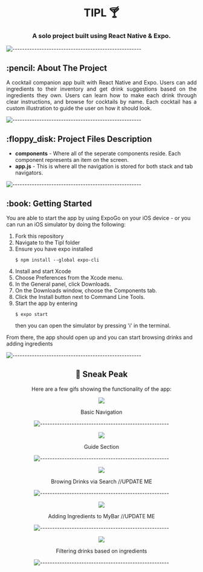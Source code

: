 <h1 align="center"> TIPL 🍸</h1>
<h3 align="center"> A solo project built using React Native & Expo.</h3>

![-----------------------------------------------------](https://raw.githubusercontent.com/andreasbm/readme/master/assets/lines/rainbow.png)

<!-- ABOUT THE PROJECT -->
<h2 id="about-the-project"> :pencil: About The Project</h2>

<p align="justify"> 
A cocktail companion app built with React Native and Expo. Users can add ingredients to their inventory and get drink suggestions based on the ingredients they own. Users can learn how to make each drink through clear instructions, and browse for cocktails by name. Each cocktail has a custom illustration to guide the user on how it should look.</p>

![-----------------------------------------------------](https://raw.githubusercontent.com/andreasbm/readme/master/assets/lines/rainbow.png)

<!-- PROJECT FILES DESCRIPTION -->
<h2 id="project-files-description"> :floppy_disk: Project Files Description</h2>

<ul>
  <li><b>components</b> - Where all of the seperate components reside. Each component represents an item on the screen.</li>
  <li><b>app.js</b> - This is where all the navigation is stored for both stack and tab navigators.</li>
</ul>

![-----------------------------------------------------](https://raw.githubusercontent.com/andreasbm/readme/master/assets/lines/rainbow.png)

<!-- GETTING STARTED -->
<h2 id="getting-started"> :book: Getting Started</h2>

<p>You are able to start the app by using ExpoGo on your iOS device - or you can run an iOS simulator by doing the following:</p>

<ol>
  <li>Fork this repository</li>
  <li>Navigate to the Tipl folder</li>
  <li>Ensure you have expo installed <pre><code>$ npm install --global expo-cli </code></pre> </li>
  <li>Install and start Xcode</li>
  <li>Choose Preferences from the Xcode menu.</li>
  <li>In the General panel, click Downloads.</li>
  <li>On the Downloads window, choose the Components tab.</li>
  <li>Click the Install button next to Command Line Tools.</li>
  <li>Start the app by entering <pre><code>$ expo start </code></pre> then you can open the simulator by pressing 'i' in the terminal.</li>
</ol>

<p>From there, the app should open up and you can start browsing drinks and adding ingredients</p>

![-----------------------------------------------------](https://raw.githubusercontent.com/andreasbm/readme/master/assets/lines/rainbow.png)

<!-- SNEAK PEAK -->
<div align="center">
  <h2 id="sneak-peak"> 👀 Sneak Peak</h2>

  <p>Here are a few gifs showing the functionality of the app:</p>

  <img src="https://i.ibb.co/Wtgd2hV/Simulator-Screen-Recording-i-Phone-12-Pro-Max-2021-07-11-at-19-03-51.gif"><p>Basic Navigation</p></img>
  ![-----------------------------------------------------](https://raw.githubusercontent.com/andreasbm/readme/master/assets/lines/rainbow.png)

  <img src="https://i.ibb.co/q70bSPv/Simulator-Screen-Recording-i-Phone-12-Pro-Max-2021-07-11-at-19-06-09.gif"><p>Guide Section</p></img>
  ![-----------------------------------------------------](https://raw.githubusercontent.com/andreasbm/readme/master/assets/lines/rainbow.png)

  <img src="https://i.ibb.co/PTkZW1f/Simulator-Screen-Recording-i-Phone-12-Pro-Max-2021-07-11-at-19-08-53.gif"><p>Browing Drinks via Search //UPDATE ME</p></img>
  ![-----------------------------------------------------](https://raw.githubusercontent.com/andreasbm/readme/master/assets/lines/rainbow.png)

  <img src="https://i.ibb.co/sPWD5bS/Simulator-Screen-Recording-i-Phone-12-Pro-Max-2021-07-11-at-19-11-48.gif"><p>Adding Ingredients to MyBar //UPDATE ME</p></img>
  ![-----------------------------------------------------](https://raw.githubusercontent.com/andreasbm/readme/master/assets/lines/rainbow.png)

  <img src="https://i.ibb.co/vqnsMsw/Simulator-Screen-Recording-i-Phone-12-Pro-Max-2021-07-11-at-19-14-38.gif"><p>Filtering drinks based on ingredients</p></img>
  ![-----------------------------------------------------](https://raw.githubusercontent.com/andreasbm/readme/master/assets/lines/rainbow.png)
</div>


